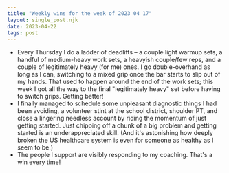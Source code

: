 ```yaml
---
title: "Weekly wins for the week of 2023 04 17"
layout: single_post.njk
date: 2023-04-22
tags: post
---
```

- Every Thursday I do a ladder of deadlifts – a couple light warmup sets, a handful of medium-heavy work sets, a heavyish couple/few reps, and a couple of legitimately heavy (for me) ones. I go double-overhand as long as I can, switching to a mixed grip once the bar starts to slip out of my hands. That used to happen around the end of the work sets; this week I got all the way to the final "legitimately heavy" set before having to switch grips. Getting better!
- I finally managed to schedule some unpleasant diagnostic things I had been avoiding, a volunteer stint at the school district, shoulder PT, and close a lingering needless account by riding the momentum of just getting started. Just chipping off a chunk of a big problem and getting started is an underappreciated skill. (And it's astonishing how deeply broken the US healthcare system is even for someone as healthy as I seem to be.)
- The people I support are visibly responding to my coaching. That's a win every time!
